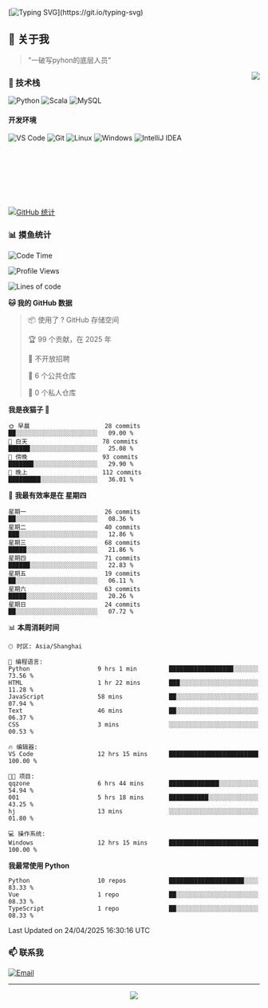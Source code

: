 [![Typing SVG](https://readme-typing-svg.herokuapp.com?font=Fira+Code&pause=1000&color=36BCF7&random=false&width=435&lines=print(%22Hello%2C+World!%22);%23+Welcome+to+my+code+space+%F0%9F%90%8D)](https://git.io/typing-svg)

## 🌟 关于我

> "一破写pyhon的底层人员"

<img align="right" src="https://github-readme-stats.vercel.app/api/top-langs/?username=huanxin996&theme=tokyonight" />

### 🎯 技术栈

![Python](https://img.shields.io/badge/Python-Expert-3776AB?style=for-the-badge&logo=python&logoColor=white)
![Scala](https://img.shields.io/badge/Scala-Expert-DC322F?style=for-the-badge&logo=scala&logoColor=white)
![MySQL](https://img.shields.io/badge/MySQL-Expert-4479A1?style=for-the-badge&logo=mysql&logoColor=white)

#### 开发环境

![VS Code](https://img.shields.io/badge/VS_Code-007ACC?style=for-the-badge&logo=visual-studio-code&logoColor=white)
![Git](https://img.shields.io/badge/Git-F05032?style=for-the-badge&logo=git&logoColor=white)
![Linux](https://img.shields.io/badge/Linux-FCC624?style=for-the-badge&logo=linux&logoColor=black)
![Windows](https://img.shields.io/badge/Windows_11-0078D4?style=for-the-badge&logo=windows11&logoColor=white)
![IntelliJ IDEA](https://img.shields.io/badge/IntelliJ_IDEA-000000?style=for-the-badge&logo=intellij-idea&logoColor=white)

<br/><br/><br/><br/><br/><br/>

  
[![GitHub 统计](https://github-readme-stats.vercel.app/api?username=huanxin996&show_icons=true&theme=tokyonight)](https://github.com/huanxin996)

### 📊 摸鱼统计

<!--START_SECTION:waka-->
![Code Time](http://img.shields.io/badge/Code%20Time-82%20hrs%2055%20mins-blue)

![Profile Views](http://img.shields.io/badge/%E4%B8%AA%E4%BA%BA%E8%B5%84%E6%96%99%E8%A7%82%E7%9C%8B%E6%AC%A1%E6%95%B0-8-blue)

![Lines of code](https://img.shields.io/badge/%E4%BB%8E%E3%80%8CHello%20World%E3%80%8D%E8%B5%B7%E6%88%91%E5%B7%B2%E7%BB%8F%E5%86%99%E4%BA%86-2.4%20million%20%E8%A1%8C%E4%BB%A3%E7%A0%81-blue)

**🐱 我的 GitHub 数据** 

> 📦  使用了 ? GitHub 存储空间 
 > 
> 🏆 99 个贡献，在 2025 年
 > 
> 🚫 不开放招聘
 > 
> 📜 6 个公共仓库 
 > 
> 🔑 0 个私人仓库 
 > 
**我是夜猫子 🦉** 

```text
🌞 早晨                     28 commits          ██░░░░░░░░░░░░░░░░░░░░░░░   09.00 % 
🌆 白天                     78 commits          ██████░░░░░░░░░░░░░░░░░░░   25.08 % 
🌃 傍晚                     93 commits          ███████░░░░░░░░░░░░░░░░░░   29.90 % 
🌙 晚上                     112 commits         █████████░░░░░░░░░░░░░░░░   36.01 % 
```
📅 **我最有效率是在 星期四** 

```text
星期一                      26 commits          ██░░░░░░░░░░░░░░░░░░░░░░░   08.36 % 
星期二                      40 commits          ███░░░░░░░░░░░░░░░░░░░░░░   12.86 % 
星期三                      68 commits          █████░░░░░░░░░░░░░░░░░░░░   21.86 % 
星期四                      71 commits          ██████░░░░░░░░░░░░░░░░░░░   22.83 % 
星期五                      19 commits          ██░░░░░░░░░░░░░░░░░░░░░░░   06.11 % 
星期六                      63 commits          █████░░░░░░░░░░░░░░░░░░░░   20.26 % 
星期日                      24 commits          ██░░░░░░░░░░░░░░░░░░░░░░░   07.72 % 
```


📊 **本周消耗时间** 

```text
🕑︎ 时区: Asia/Shanghai

💬 编程语言: 
Python                   9 hrs 1 min         ██████████████████░░░░░░░   73.56 % 
HTML                     1 hr 22 mins        ███░░░░░░░░░░░░░░░░░░░░░░   11.28 % 
JavaScript               58 mins             ██░░░░░░░░░░░░░░░░░░░░░░░   07.94 % 
Text                     46 mins             ██░░░░░░░░░░░░░░░░░░░░░░░   06.37 % 
CSS                      3 mins              ░░░░░░░░░░░░░░░░░░░░░░░░░   00.53 % 

🔥 编辑器: 
VS Code                  12 hrs 15 mins      █████████████████████████   100.00 % 

🐱‍💻 项目: 
qqzone                   6 hrs 44 mins       ██████████████░░░░░░░░░░░   54.94 % 
001                      5 hrs 18 mins       ███████████░░░░░░░░░░░░░░   43.25 % 
hj                       13 mins             ░░░░░░░░░░░░░░░░░░░░░░░░░   01.80 % 

💻 操作系统: 
Windows                  12 hrs 15 mins      █████████████████████████   100.00 % 
```

**我最常使用 Python** 

```text
Python                   10 repos            █████████████████████░░░░   83.33 % 
Vue                      1 repo              ██░░░░░░░░░░░░░░░░░░░░░░░   08.33 % 
TypeScript               1 repo              ██░░░░░░░░░░░░░░░░░░░░░░░   08.33 % 
```




 Last Updated on 24/04/2025 16:30:16 UTC
<!--END_SECTION:waka-->

### 📫 联系我

[![Email](https://img.shields.io/badge/Email-D14836?style=for-the-badge&logo=gmail&logoColor=white)](mailto:mc.xiaolang@Foxmail.com)

---

<p align="center">
  <img src="https://profile-counter.glitch.me/huanxin996/count.svg" />
</p>
